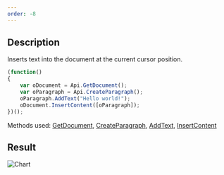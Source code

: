```yaml
---
order: -8
---
```



## Description

Inserts text into the document at the current cursor position.

``` javascript
(function()
{
    var oDocument = Api.GetDocument();
    var oParagraph = Api.CreateParagraph();
    oParagraph.AddText("Hello world!");
    oDocument.InsertContent([oParagraph]);
})();
```

Methods used: [GetDocument](/officeapi/textdocumentapi/api/getdocument), [CreateParagraph](/officeapi/textdocumentapi/api/createparagraph), [AddText](/officeapi/textdocumentapi/apiparagraph/addtext), [InsertContent](/officeapi/textdocumentapi/apidocument/insertcontent)

## Result

![Chart](/assets/images/plugins/insert-text.png)
